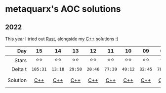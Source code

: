 # metaquarx's AOC solutions

## 2022

This year I tried out [Rust](2022/Rust), alongside my [C++](2022/CPP) solutions :)

| Day      | 15 | 14 | 13 | 12 | 11 | 10 | 09 | 08 | 07 | 06 | 05 | 04 | 03 | 02 | 01 |
|---------:|:---:|:---:|:---:|:---:|:---:|:---:|:---:|:---:|:---:|:---:|:---:|:---:|:---:|:---:|:---:|
| Stars    | ⭐⭐ | ⭐⭐ | ⭐⭐ | ⭐⭐ | ⭐⭐ | ⭐⭐ | ⭐⭐ | ⭐⭐ | ⭐⭐ | ⭐⭐ | ⭐⭐ | ⭐⭐ | ⭐⭐ | ⭐⭐ | ⭐⭐ |
| Delta t  | `105:31` | `13:18` | `29:50` | `20:46` | `77:39` | `49:12` | `32:45` | `78:41` | `14:44` | `20:07` | `05:22` | `02:36` | `17:04` | `17:22` | `01:33` |
| Solution | [C++](2022/CPP/src/Day15.cpp) | [C++](2022/CPP/src/Day14.cpp) | [C++](2022/CPP/src/Day13.cpp) | [C++](2022/CPP/src/Day12.cpp) | [C++](2022/CPP/src/Day11.cpp) | [C++](2022/CPP/src/Day10.cpp) | [C++](2022/CPP/src/Day09.cpp) | [C++](2022/CPP/src/Day08.cpp) | [C++](2022/CPP/src/Day07.cpp) | [C++](2022/CPP/src/Day06.cpp) | [C++](2022/CPP/src/Day05.cpp) | [C++](2022/CPP/src/Day04.cpp) | [C++](2022/CPP/src/Day03.cpp) | [C++](2022/CPP/src/Day02.cpp)<br>[Rust](2022/Rust/src/day02.rs) | [C++](2022/CPP/src/Day01.cpp)<br>[Rust](2022/Rust/src/day01.rs) |
